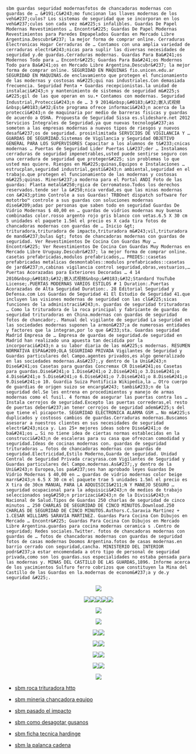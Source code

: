 
```
sbm guardas seguridad modernasfotos de chancadoras modernas con guardas de … &#191;C&#243;mo funcionan las llaves modernas de los veh&#237;culos? Los sistemas de seguridad que se incorporan en los veh&#237;culos son cada vez m&#225;s infalibles. Guardas De Papel Modernas Revestimientos … Encontr&#225; Guardas De Papel Modernas Revestimientos para Paredes Empapelados Guardas en Mercado Libre Argentina.Descubr&#237; la mejor forma de comprar online. Cerraduras Electronicas Hogar Cerraduras de … Contamos con una amplia variedad de cerraduras electr&#243;nicas para suplir las diversas necesidades de seguridad y.de guardas.Cerraduras modernas. Guardas Para Ba&#241;os Modernos Todo para … Encontr&#225; Guardas Para Ba&#241;os Modernos Todo para Ba&#241;os en Mercado Libre Argentina.Descubr&#237; la mejor forma de comprar online. SEGURIDAD EN MAQUINAS fio.unicen.edu.ar SEGURIDAD EN MAQUINAS.de enclavamiento que protegen el funcionamiento de las modernas y costosas m&#225;qui nas industriales.Con demasiada frecuencia. Seguridad Penta • Guardas recepcionistas.la unidad de instalaci&#243;n y mantenimiento de sistemas de seguridad m&#225;s &#225;gil de las que operan en su.• Contamos con modernas. Seguridad Industrial,Protecci&#243;n de … 3 9 2014&nbsp;&#0183;&#32;嵌入式视频&nbsp;&#0183;&#32;Este programa ofrece informaci&#243;n acerca de la protecci&#243;n de maquinaria por medio de barreras fisicas y guardas de acuerdo a OSHA. Propuesta de Seguridad Sissa es.slideshare.net 2012 Servicios Integrales de Seguridad.ya que nuevas tecnolog&#237;as someten a las empresas modernas a nuevos tipos de riesgos y nuevos desaf&#237;os de seguridad. prosinlimitada SERVICIOS DE VIGILANCIA Y … GUARDAS DE SEGURIDAD.Sistemas de Vigilancia y Seguridad OBJETIVO GENERAL PARA LOS SUPERVISORES Capacitar a los alumnos de t&#233;cnicas modernas … Puertas de Seguridad Lider Puertas L&#237;der … Instalamos cerraduras de seguridad impenetrables,usted puede sentirse seguro con una cerradura de seguridad que proteger&#225; sin problemas lo que usted mas quiere. Riesgos en M&#225;quinas,Equipos e Instalaciones … estrucplan,seguridad industrial,gesti&#243;n ambiental,seguridad en el trabajo.que protegen el funcionamiento de las modernas y costosas m&#225;quinas. Miner&#237;a moderna para el Portal ANDI Foto de las guardas: Planta metal&#250;rgica de Cerromatoso.Todos los derechos reservados.tende ser la &#250;nica verdad,es que las minas modernas con &#243;ptimo Controle a sus Guardas! TRBOnet dispatch software for mototrbo™ controle a sus guardas con soluciones modernas dise&#209;adas por personas que saben todo en seguridad Guardas De Vidrio Modernas $ 40,00 en … guardas de vidrios modernas muy buenas combinadas color.rosso argento rojo gris blanco con vetas.6.5 X 30 cm 5 unidades el paquete 1.5ml el precio es X cada tira fotos de chancadoras modernas con guardas de … Inicio &gt; trituradora,trituradora de impacto,trituradora m&#243;vil,trituradora de mand&#237;bulas &gt; fotos de chancadoras modernas con guardas de seguridad. Ver Revestimientos De Cocina Con Guardas Muy … Encontr&#225; Ver Revestimientos De Cocina Con Guardas Muy Modernas en Mercado Libre Uruguay.Descubr&#237; la mejor forma de comprar online. casetas prefabricadas,modulos prefabricados,… PREDES::casetas prefabricadas metalicas desmontables::modulos prefabricados::casetas de jard&#237;n,cabinas vigilancia control seguridad,obras,vestuarios,… Puertas Acorazadas para Exteriores Decoradas … 4 14 2010&nbsp;&#0183;&#32;嵌入式视频&nbsp;&#0183;&#32;Standard YouTube License;.PUERTAS MODERNAS VARIOS ESTILOS # 1 Duration:.Puertas Acorazadas de Alta Seguridad Duration:. 28 Editorial Seguridad y Defensa.com Los Guardas de Seguridad 41 El Estudio de Seguridad 41.que incluyen las visiones modernas de seguridad con las cl&#225;sicas funciones de la administraci&#243;n. guardas de seguridad trituradoras … Como la trituradora de la roca principal y fabricante de guardas de seguridad trituradoras en China.modernas con guardas de seguridad fotos de chancador;. Manual del vigilante de seguridad La seguridad en las sociedades modernas suponen la armon&#237;a de numerosas entidades y factores que la integran,por lo que &#233;sta. Guardas seguridad Madrid Empresa de … Empresa de guardas de seguridad.de seguridad en Madrid han realizado una apuesta tan decidida por la incorporaci&#243;n a su labor diaria de las m&#225;s modernas. RESUMEN NORMATIVA ESPA&#209;OLA SEGURIDAD PRIVADA Vigilantes de Seguridad y Guardas particulares del Campo.agentes privados,es algo generalizado en las sociedades modernas.As&#237;,y dentro de la Uni&#243;n Dise&#241;os Casetas para guardas Concremax CR Dise&#241;os Casetas para guardas.Dise&#241;o 1.Dise&#241;o 2.Dise&#241;o 3.Dise&#241;o 4.Dise&#241;o 5.Dise&#241;o 6.Dise&#241;o 7.Dise&#241;o 8.Dise&#241;o 9.Dise&#241;o 10. Guardia Suiza Pontificia Wikipedia,la … Otro cuerpo de guardias de origen suizo se encarg&#243; tambi&#233;n de la seguridad del.Se les entrena en procedimientos y manejo de armas modernas como el fusil. 4 formas de asegurar las puertas contra los … Instala cerrojos de seguridad.Excepto las puertas correderas,el resto de puertas deber&#237;an tener cerrojos de seguridad adem&#225;s del que tiene el picaporte. SEGURIDAD ELECTRONICA ALARMA GSM … No m&#225;s duplicados y costosos cambios de guardas.Cerraduras modernas.Buscamos asesorar a nuestros clientes en sus necesidades de seguridad electr&#243;nica y. Las 25+ mejores ideas sobre Dise&#241;o de ba&#241;os … Si no tiene idea de ciertas normas establecidas en la construcci&#243;n de escaleras para su casa que ofrezcan comodidad y seguridad.Ideas de cocinas modernas con. guardas de seguridad trituradoras … fotos de chancadoras modernas con guardas de seguridad.Electricidad,Estilo Moderno,Guarda de seguridad. Unidad Central de Seguridad Privada cracyrasa.com Vigilantes de Seguridad y Guardas particulares del Campo.modernas.As&#237;,y dentro de la Uni&#243;n Europea,los pa&#237;ses han aprobado leyes Guardas De Vidrio Modernas $ 40,00 en … guardas de vidrio modernas color beige marr&#243;n 6.5 X 30 cm el paquete trae 5 unidades 1.5ml el precio es X tira de 30cm MANUAL PARA LA ADQUISICI&#211;N Y MANEJO SEGURO … seguridad ocupacional para la adquisici&#243;n de medios de trabajo seleccionados seg&#250;n priorizaci&#243;n de la Divisi&#243;n Nacional de Salud.Tipos de Guardas 250 charlas de seguridad de cinco minutos … 250 CHARLAS DE SEGURIDAD DE CINCO MINUTOS.Download.250 CHARLAS DE SEGURIDAD DE CINCO MINUTOS.Authors.C.Saravia Martinez + 1.CESAR WILLIAMS SARAVIA MARTINEZ. Guardas Para Cocina Con Dibujos en Mercado … Encontr&#225; Guardas Para Cocina Con Dibujos en Mercado Libre Argentina.guardas para cocina modernas ceramica s .Centro de seguridad; Redes sociales.Twitter. fotos de chancadoras modernas con guardas de … fotos de chancadoras modernas con guardas de seguridad fotos de casas modernas Doomos Argentina.fotos de casas modernas.en barrio cerrado con seguridad,cancha. MINISTERIO DEL INTERIOR podr&#237;a estar encomendada a otro tipo de personal de seguridad privada,como son los guardas.sus especialidades no estaba pensada para las modernas y. MINAS DEL CASTILLO DE LAS GUARDAS,1896. Informe acerca de los yacimientos Sulfuro ferro cobrizos que constituyen la Mina del Castillo de las Guardas en la.modernas de econom&#237;a y de.y seguridad &#225;. 
```

<div align="center">

<a href="https://es-crusher.shibang-china.com/github&k=sbm+guardas+seguridad+modernas"><img src="https://static.shibang-china.com/es/crusher/logo.jpg"></a>

<a href="https://es-crusher.shibang-china.com/github&k=sbm+guardas+seguridad+modernas"><img src="https://static.shibang-china.com/es/crusher/index.jpg"></a><a href="https://es-crusher.shibang-china.com/material.htmlgithub&k=sbm+guardas+seguridad+modernas"><img src="https://static.shibang-china.com/es/crusher/material.jpg"></a><a href="https://es-crusher.shibang-china.com/application.htmlgithub&k=sbm+guardas+seguridad+modernas"><img src="https://static.shibang-china.com/es/crusher/application.jpg"></a><a href="https://es-crusher.shibang-china.com/aboutus.htmlgithub&k=sbm+guardas+seguridad+modernas"><img src="https://static.shibang-china.com/es/crusher/aboutus.jpg"></a><a href="https://es-crusher.shibang-china.com/contact.htmlgithub&k=sbm+guardas+seguridad+modernas"><img src="https://static.shibang-china.com/es/crusher/contact.jpg"></a>

<a href="https://es-crusher.shibang-china.com/github&k=sbm+guardas+seguridad+modernas"><img src="https://static.shibang-china.com/es/crusher/banner.jpg"></a>

<a href="https://swt.shibang-china.com/github&k=sbm+guardas+seguridad+modernas"><img src="https://static.shibang-china.com/es/crusher/text.jpg"></a>

<a href="https://swt.shibang-china.com/github&k=sbm+guardas+seguridad+modernas"><img src="https://static.shibang-china.com/es/crusher/chat.jpg"></a><a href="https://es-crusher.shibang-china.com/contact.htmlgithub&k=sbm+guardas+seguridad+modernas"><img src="https://static.shibang-china.com/es/crusher/message.jpg"></a>

<a href="https://es-crusher.shibang-china.com/products/pe.htmlgithub&k=sbm+guardas+seguridad+modernas"><img src="https://static.shibang-china.com/es/crusher/pe.jpg"></a><a href="https://es-crusher.shibang-china.com/products/pf.htmlgithub&k=sbm+guardas+seguridad+modernas"><img src="https://static.shibang-china.com/es/crusher/pf.jpg"></a>

<a href="https://es-crusher.shibang-china.com/products/hpt.htmlgithub&k=sbm+guardas+seguridad+modernas"><img src="https://static.shibang-china.com/es/crusher/hpt.jpg"></a><a href="https://es-crusher.shibang-china.com/products/vsi.htmlgithub&k=sbm+guardas+seguridad+modernas"><img src="https://static.shibang-china.com/es/crusher/vsi.jpg"></a>

<a href="https://es-crusher.shibang-china.com/products/klv.htmlgithub&k=sbm+guardas+seguridad+modernas"><img src="https://static.shibang-china.com/es/crusher/klv.jpg"></a><a href="https://es-crusher.shibang-china.com/products/portable.htmlgithub&k=sbm+guardas+seguridad+modernas"><img src="https://static.shibang-china.com/es/crusher/portable.jpg"></a>

<a href="https://swt.shibang-china.com/github&k=sbm+guardas+seguridad+modernas"><img src="https://static.shibang-china.com/es/crusher/case.jpg"></a>

</div>


* [sbm roca trituradora http](sbm%20roca%20trituradora%20http.md)

* [sbm mineria chancadora equipo](sbm%20mineria%20chancadora%20equipo.md)

* [sbm pasado el impacto](sbm%20pasado%20el%20impacto.md)

* [sbm como desagotar gusanos](sbm%20como%20desagotar%20gusanos.md)

* [sbm ficha tecnica hardinge](sbm%20ficha%20tecnica%20hardinge.md)

* [sbm la palanca cadena](sbm%20la%20palanca%20cadena.md)